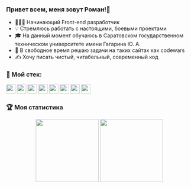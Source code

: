 <h3> Привет всем, меня зовут Роман!👋 </h3> 
<ul>
  <li>👨🏻‍💻 Начинающий Front-end разработчик</li>
  <li>💡 Стремлюсь работать с настоящими, боевыми проектами</li>
  <li>🎓 На данный момент обучаюсь в Саратовском государственном техническом университете имени Гагарина Ю. А.</li>
  <li>🌱 В свободное время решаю задачи на таких сайтах как codewars</li>
  <li>✍️ Хочу писать чистый, читабельный, современный код</li>
</ul>

<h3>🔧 Мой стек: </h3>
<div>
  <img height = 25px src = "https://img.shields.io/badge/-CSS-black?&logo=css3&style=flat&logoColor=blue"/>
  <img height = 25px src = "https://img.shields.io/badge/-HTML-black?&logo=html5"/>
  <img height = 25px src = "https://img.shields.io/badge/-JavaScript-black?&logo=javascript"/>
  <img height = 25px src = "https://img.shields.io/badge/-Git-black?&logo=git"/>
  <img height = 25px src = "https://img.shields.io/badge/-Node.js-black?&logo=Node.js"/>
  <img height = 25px src = "https://img.shields.io/badge/-React-black?&logo=React"/>
  <img height = 25px src = "https://img.shields.io/badge/-Visual Studio Code-black?&logo=visual-studio-code&logoColor=blue"/>
  <img height = 25px src = "https://img.shields.io/badge/-Figma-black?&logo=Figma"/>
</div>

<h3>🏆 Моя статистика</h3>
<div align = center>
  <img height = 170px src="https://github-readme-stats.vercel.app/api?username=ashenoooone&show_icons=true&include_all_commits=true&count_private=true" />
  <img height = 170px src="https://github-readme-stats-eight-theta.vercel.app/api/top-langs/?username=ashenoooone&layout=compact&langs_count=8"/>
</div>
  <!--
**ashenoooone/ashenoooone** is a ✨ _special_ ✨ repository because its `README.md` (this file) appears on your GitHub profile.

Here are some ideas to get you started:

- 🔭 I’m currently working on ...
- 🌱 I’m currently learning ...
- 👯 I’m looking to collaborate on ...
- 🤔 I’m looking for help with ...
- 💬 Ask me about ...
- 📫 How to reach me: ...
- 😄 Pronouns: ...
- ⚡ Fun fact: ...
-->
